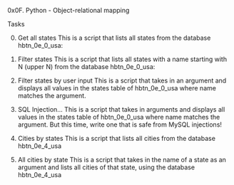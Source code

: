 0x0F. Python - Object-relational mapping

Tasks

0. Get all states
This is a script that lists all states from the database hbtn_0e_0_usa:

1. Filter states
This is a script that lists all states with a name starting with N (upper N) from the database hbtn_0e_0_usa:

2. Filter states by user input
This is a script that takes in an argument and displays all values in the states table of hbtn_0e_0_usa where name matches the argument.


3. SQL Injection...
This is a script that takes in arguments and displays all values in the states table of hbtn_0e_0_usa where name matches the argument. But this time, write one that is safe from MySQL injections!

4. Cities by states
This is a script that lists all cities from the database hbtn_0e_4_usa

5. All cities by state
This is a script that takes in the name of a state as an argument and lists all cities of that state, using the database hbtn_0e_4_usa
